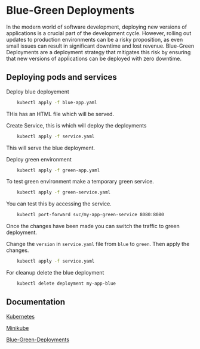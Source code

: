 
# Blue-Green Deployments
In the modern world of software development, deploying new versions of applications is a crucial part of the development cycle. However, rolling out updates to production environments can be a risky proposition, as even small issues can result in significant downtime and lost revenue. Blue-Green Deployments are a deployment strategy that mitigates this risk by ensuring that new versions of applications can be deployed with zero downtime.

## Deploying pods and services
Deploy blue deployement

```bash
    kubectl apply -f blue-app.yaml
```

THis has an HTML file which will be served.

Create Service, this is which will deploy the deployments

```bash
    kubectl apply -f service.yaml
```
This will serve the blue deployment.

Deploy green environment

```bash
    kubectl apply -f green-app.yaml
```

To test green environment make a temporary green service.

```bash
    kubectl apply -f green-service.yaml
```

You can test this by accessing the service.

```bash
    kubectl port-forward svc/my-app-green-service 8080:8080
```

Once the changes have been made you can switch the traffic to green deployment.

Change the `version` in `service.yaml` file from `blue` to `green`.
Then apply the changes.

```bash
    kubectl apply -f service.yaml
```

For cleanup delete the blue deployment

```bash
    kubectl delete deployment my-app-blue
```
## Documentation

[Kubernetes](https://kubernetes.io/docs/home/)

[Minikube](https://minikube.sigs.k8s.io/docs/)

[Blue-Green-Deployments](https://medium.com/cloud-native-daily/blue-green-deployments-with-kubernetes-a-comprehensive-guide-5d196dad1976)



